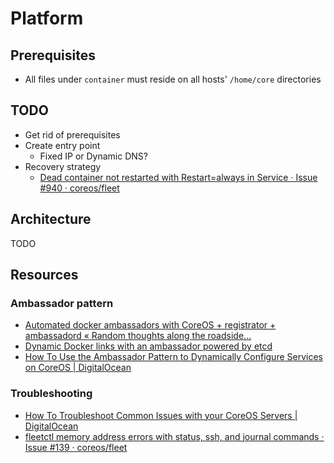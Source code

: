 # Platform

## Prerequisites

- All files under `container` must reside on all hosts' `/home/core` directories

## TODO

- Get rid of prerequisites
- Create entry point
  - Fixed IP or Dynamic DNS?
- Recovery strategy
  - [Dead container not restarted with Restart=always in Service · Issue #940 · coreos/fleet](https://github.com/coreos/fleet/issues/940)

## Architecture

TODO

## Resources

### Ambassador pattern

- [Automated docker ambassadors with CoreOS + registrator + ambassadord « Random thoughts along the roadside…](http://www.virtualroadside.com/blog/index.php/2014/07/28/automated-docker-ambassadors-with-coreos-registrator-ambassadord/)
- [Dynamic Docker links with an ambassador powered by etcd](https://coreos.com/blog/docker-dynamic-ambassador-powered-by-etcd/)
- [How To Use the Ambassador Pattern to Dynamically Configure Services on CoreOS | DigitalOcean](https://www.digitalocean.com/community/tutorials/how-to-use-the-ambassador-pattern-to-dynamically-configure-services-on-coreos)

### Troubleshooting

- [How To Troubleshoot Common Issues with your CoreOS Servers | DigitalOcean](https://www.digitalocean.com/community/tutorials/how-to-troubleshoot-common-issues-with-your-coreos-servers)
- [fleetctl memory address errors with status, ssh, and journal commands · Issue #139 · coreos/fleet](https://github.com/coreos/fleet/issues/139)

